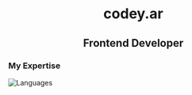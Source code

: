 <h1 align='center'>codey.ar</h1>
<h2 align='center'>Frontend Developer</h2>
<h3>My Expertise</h3>
<img src='[https://skillicons.dev/icons?i=html,css,javascript,bootstrap,git](https://skillicons.dev/icons?i=html,css,js,tailwind,git,github)&theme=dark&perline=15' alt='Languages'>
